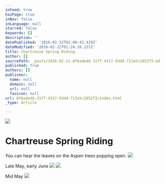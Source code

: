 ```yaml
---
inFeed: true
hasPage: true
inNav: false
inLanguage: null
starred: false
keywords: []
description: ''
datePublished: '2016-02-22T02:00:43.429Z'
dateModified: '2016-02-22T01:24:16.157Z'
title: Chartreuse Spring Riding
author: []
sourcePath: _posts/2016-02-21-8f6ade46-317f-4317-93dd-713a5c2852f3.md
published: true
authors: []
publisher:
  name: null
  domain: null
  url: null
  favicon: null
url: 8f6ade46-317f-4317-93dd-713a5c2852f3/index.html
_type: Article

---
```

![](https://the-grid-user-content.s3-us-west-2.amazonaws.com/71a40271-bce0-40c9-a296-44b9d97bdd91.jpg)

# Chartreuse Spring Riding

You can hear the leaves on the Aspen trees popping open.
![](https://the-grid-user-content.s3-us-west-2.amazonaws.com/18b1d353-0f95-4fc0-a298-d81dccf43fff.jpg)

Late May, early June
![](https://the-grid-user-content.s3-us-west-2.amazonaws.com/b39b131c-03dc-42a5-89ea-e6ef93883dae.jpg)
![](https://the-grid-user-content.s3-us-west-2.amazonaws.com/567b8117-8f1b-48b6-95c2-caba79a50164.jpg)

Mid May
![](https://the-grid-user-content.s3-us-west-2.amazonaws.com/756c476f-f47f-4d41-ba5a-582164c3b3de.jpg)